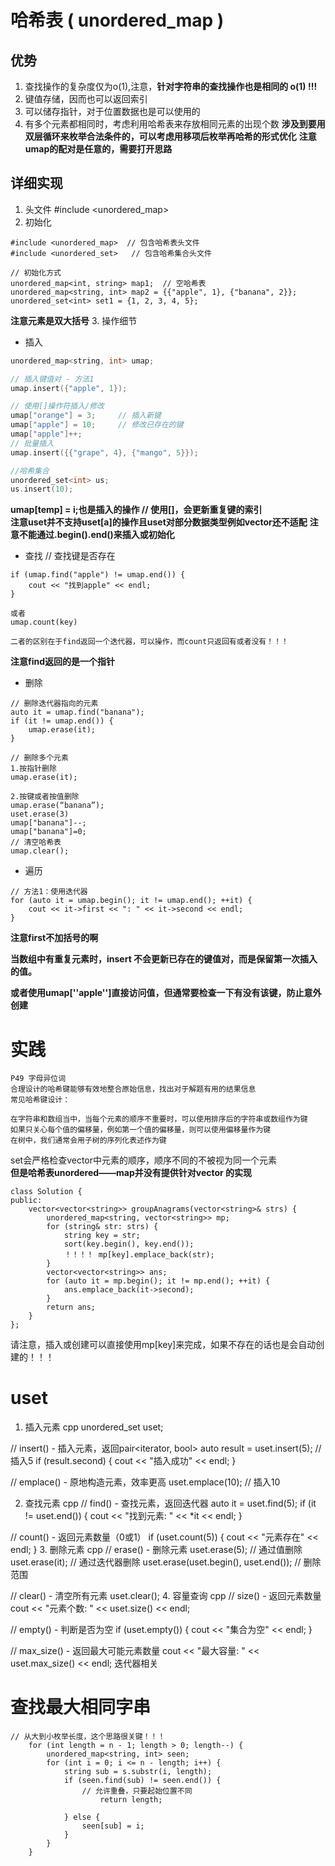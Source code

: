 # 哈希表 ( unordered_map )
## 优势
1. 查找操作的复杂度仅为o(1),注意，**针对字符串的查找操作也是相同的 o(1) !!!**
2. 键值存储，因而也可以返回索引
3. 可以储存指针，对于位置数据也是可以使用的
4. 有多个元素都相同时，考虑利用哈希表来存放相同元素的出现个数
**涉及到要用双层循环来枚举合法条件的，可以考虑用移项后枚举再哈希的形式优化**
**注意umap的配对是任意的，需要打开思路**  
## 详细实现
1. 头文件 #include <unordered_map>
2. 初始化
```
#include <unordered_map>  // 包含哈希表头文件
#include <unordered_set>   // 包含哈希集合头文件

// 初始化方式
unordered_map<int, string> map1;  // 空哈希表
unordered_map<string, int> map2 = {{"apple", 1}, {"banana", 2}};
unordered_set<int> set1 = {1, 2, 3, 4, 5};
```
**注意元素是双大括号**
3. 操作细节
- 插入
```c++
unordered_map<string, int> umap;

// 插入键值对 - 方法1
umap.insert({"apple", 1});

// 使用[]操作符插入/修改
umap["orange"] = 3;     // 插入新键
umap["apple"] = 10;     // 修改已存在的键
umap["apple"]++;
// 批量插入
umap.insert({{"grape", 4}, {"mango", 5}});

//哈希集合
unordered_set<int> us;
us.insert(10);
```
**umap[temp] = i;也是插入的操作  // 使用[]，会更新重复键的索引**  
**注意uset并不支持uset[a]的操作且uset对部分数据类型例如vector还不适配**
**注意不能通过.begin().end()来插入或初始化**
- 查找
// 查找键是否存在
```
if (umap.find("apple") != umap.end()) {
    cout << "找到apple" << endl;
}

或者
umap.count(key)

二者的区别在于find返回一个迭代器，可以操作，而count只返回有或者没有！！！
```
**注意find返回的是一个指针**
- 删除
```
// 删除迭代器指向的元素
auto it = umap.find("banana");
if (it != umap.end()) {
    umap.erase(it);
}

// 删除多个元素
1.按指针删除
umap.erase(it); 

2.按键或者按值删除
umap.erase(“banana”);
uset.erase(3)
umap["banana"]--;
umap["banana"]=0;
// 清空哈希表
umap.clear();
```
- 遍历
```
// 方法1：使用迭代器
for (auto it = umap.begin(); it != umap.end(); ++it) {
    cout << it->first << ": " << it->second << endl;
}

```
**注意first不加括号的啊**  

**当数组中有重复元素时，insert 不会更新已存在的键值对，而是保留第一次插入的值。**  

**或者使用umap[''apple'']直接访问值，但通常要检查一下有没有该键，防止意外创建**

# 实践
```
P49 字母异位词
合理设计的哈希键能够有效地整合原始信息，找出对于解题有用的结果信息
常见哈希键设计：

在字符串和数组当中，当每个元素的顺序不重要时，可以使用排序后的字符串或数组作为键
如果只关心每个值的偏移量，例如第一个值的偏移量，则可以使用偏移量作为键
在树中，我们通常会用子树的序列化表述作为键
```


set会严格检查vector中元素的顺序，顺序不同的不被视为同一个元素  
**但是哈希表unordered——map并没有提供针对vector<int> 的实现**


```
class Solution {
public:
    vector<vector<string>> groupAnagrams(vector<string>& strs) {
        unordered_map<string, vector<string>> mp;
        for (string& str: strs) {
            string key = str;
            sort(key.begin(), key.end());
            ！！！！ mp[key].emplace_back(str);
        }
        vector<vector<string>> ans;
        for (auto it = mp.begin(); it != mp.end(); ++it) {
            ans.emplace_back(it->second);
        }
        return ans;
    }
};
```
请注意，插入或创建可以直接使用mp[key]来完成，如果不存在的话也是会自动创建的！！！


# uset

1. 插入元素
cpp
unordered_set<int> uset;

// insert() - 插入元素，返回pair<iterator, bool>
auto result = uset.insert(5);  // 插入5
if (result.second) {
    cout << "插入成功" << endl;
}

// emplace() - 原地构造元素，效率更高
uset.emplace(10);  // 插入10

2. 查找元素
cpp
// find() - 查找元素，返回迭代器
auto it = uset.find(5);
if (it != uset.end()) {
    cout << "找到元素: " << *it << endl;
}

// count() - 返回元素数量（0或1）
if (uset.count(5)) {
    cout << "元素存在" << endl;
}
3. 删除元素
cpp
// erase() - 删除元素
uset.erase(5);           // 通过值删除
uset.erase(it);          // 通过迭代器删除
uset.erase(uset.begin(), uset.end());  // 删除范围

// clear() - 清空所有元素
uset.clear();
4. 容量查询
cpp
// size() - 返回元素数量
cout << "元素个数: " << uset.size() << endl;

// empty() - 判断是否为空
if (uset.empty()) {
    cout << "集合为空" << endl;
}

// max_size() - 返回最大可能元素数量
cout << "最大容量: " << uset.max_size() << endl;
迭代器相关

# 查找最大相同字串
```
// 从大到小枚举长度，这个思路很关键！！！
    for (int length = n - 1; length > 0; length--) {
        unordered_map<string, int> seen;
        for (int i = 0; i <= n - length; i++) {
            string sub = s.substr(i, length);
            if (seen.find(sub) != seen.end()) {
                // 允许重叠，只要起始位置不同
                    return length;
                
            } else {
                seen[sub] = i;
            }
        }
    }
```
